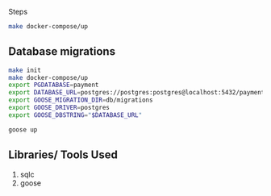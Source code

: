 
Steps

```bash
make docker-compose/up

```


## Database migrations

```bash
make init 
make docker-compose/up
export PGDATABASE=payment
export DATABASE_URL=postgres://postgres:postgres@localhost:5432/payment
export GOOSE_MIGRATION_DIR=db/migrations
export GOOSE_DRIVER=postgres
export GOOSE_DBSTRING="$DATABASE_URL"

goose up
```

## Libraries/ Tools Used
1. sqlc
2. goose